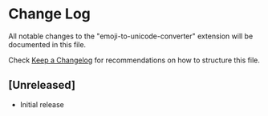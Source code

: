 # Change Log

All notable changes to the "emoji-to-unicode-converter" extension will be documented in this file.

Check [Keep a Changelog](http://keepachangelog.com/) for recommendations on how to structure this file.

## [Unreleased]

- Initial release